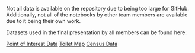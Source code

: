 Not all data is available on the repository due to being too large for GitHub. Additionally, not all of the notebooks by other team members are available due to it being their own work.

Datasets used in the final presentation by all members can be found here: 

[Point of Interest Data](https://data.cdrc.ac.uk/dataset/point-interest-data-united-kingdom)
[Toilet Map](https://www.toiletmap.org.uk)
[Census Data](https://www.ons.gov.uk/datasets/TS007/editions/2021/versions/3/filter-outputs/6f116aff-090c-41ff-9e1b-ed3320f07286)
